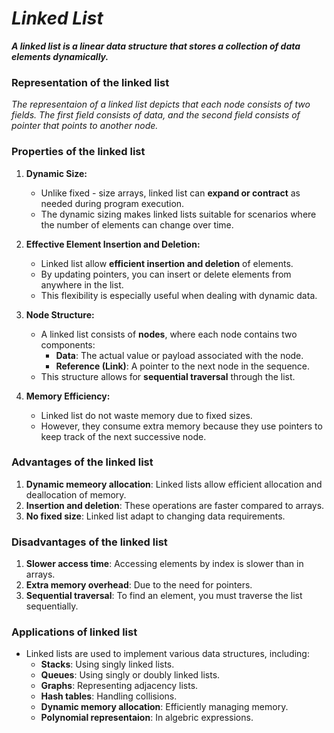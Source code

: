 # _Linked List_

***A linked list is a linear data structure that stores a collection of data elements dynamically.***

### Representation of the linked list
_The representaion of a linked list depicts that each node consists of two fields. The first field consists of data, and the second field consists of pointer that points to another node._

### Properties of the linked list
1. **Dynamic Size:**
     * Unlike fixed - size arrays, linked list can **expand or contract** as needed during program execution.
     * The dynamic sizing makes linked lists suitable for scenarios where the number of elements can change over time.

2. **Effective Element Insertion and Deletion:**
    * Linked list allow **efficient insertion and deletion** of elements.
    * By updating pointers, you can insert or delete elements from anywhere in the list.
    * This flexibility is especially useful when dealing with dynamic data.

3. **Node Structure:**
    * A linked list consists of **nodes**, where each node contains two components:
        * **Data**: The actual value or payload associated with the node.
        * **Reference (Link)**: A pointer to the next node in the sequence.
    * This structure allows for **sequential traversal** through the list.

4. **Memory Efficiency:**
    * Linked list do not waste memory due to fixed sizes.
    * However, they consume extra memory because they use pointers to keep track of the next successive node.

### Advantages of the linked list
1. **Dynamic memeory allocation**: Linked lists allow efficient allocation and deallocation of memory.
2. **Insertion and deletion**: These operations are faster compared to arrays.
3. **No fixed size**: Linked list adapt to changing data requirements.

### Disadvantages of the linked list
1. **Slower access time**: Accessing elements by index is slower than in arrays.
2. **Extra memory overhead**: Due to the need for pointers.
3. **Sequential traversal**: To find an element, you must traverse the list sequentially.

### Applications of linked list
* Linked lists are used to implement various data structures, including:
    * **Stacks**: Using singly linked lists.
    * **Queues**: Using singly or doubly linked lists.
    * **Graphs**: Representing adjacency lists.
    * **Hash tables**: Handling collisions.
    * **Dynamic memory allocation**: Efficiently managing memory.
    * **Polynomial representaion**: In algebric expressions.


